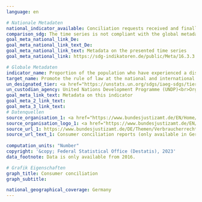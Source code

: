 ```yaml
---
language: en    

# Nationale Metadaten    
national_indicator_available: Conciliation requests received and finally processed    
comparison_sdg: The time series is not compliant with the global metadata, but provides additional information.    
goal_meta_national_link_De: 
goal_meta_national_link_text_De: 
goal_meta_national_link_text: Metadata on the presented time series
goal_meta_national_link: https://sdg-indikatoren.de/public/Meta/16.3.3.pdf    

# Globale Metadaten    
indicator_name: Proportion of the population who have experienced a dispute in the past two years and who accessed a formal or informal dispute resolution mechanism, by type of mechanism    
target_name: Promote the rule of law at the national and international levels and ensure equal access to justice for all    
un_designated_tier: <a href="https://unstats.un.org/sdgs/iaeg-sdgs/tier-classification/" title="Click here for more information on the UN tier classification."  target="_blank">Tier II</a>    
un_custodian_agency: United Nations Development Programme (UNDP)<br>Organization for Economic Cooperation and Development (OECD)<br>United Nations on Drugs and Crime (UNODC)    
goal_meta_link_text: Metadata on this indicator    
goal_meta_2_link_text:     
goal_meta_3_link_text:         
# Datenquellen
source_organisation_1: <a href="https://www.bundesjustizamt.de/EN/Home/Home_node.html"> Federal Office of Justice </a>
source_organisation_logo_1: <a href="https://www.bundesjustizamt.de/EN/Home/Home_node.html"><img src="https://g205sdgs.github.io/sdg-indicators/public/OrgImgEn/bafj.png" alt="Logo bafj" style="height:60px; width:148px"/></a>
source_url_1: https://www.bundesjustizamt.de/DE/Themen/Verbraucherrechte/Verbraucherstreitbeilegung/Verbraucherschlichtungsberichte/Verbraucherschlichtungsberichte_node.html
source_url_text_1: Consumer conciliation reports (only available in German)
    
computation_units: "Number"    
copyright: '&copy; Federal Statistical Office (Destatis), 2023'    
data_footnote: Data is only available from 2016.    

# Grafik Eigenschaften    
graph_title: Consumer conciliation
graph_subtitle:     

national_geographical_coverage: Germany    
---
```


<span></span>